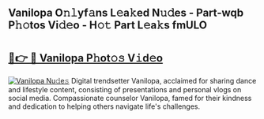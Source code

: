 ## Vanilopa O𝚗𝚕yf𝚊ns L𝚎a𝚔ed N𝚞𝚍es - Part-wqb P𝚑𝚘tos Vi𝚍𝚎o - H𝚘𝚝 Part L𝚎a𝚔s fmULO

# <h2><a href="http://kf1g9gs.oniu.top/?m=Vanilopa">🔗👉 🔴 Vanilopa P𝚑ot𝚘𝚜 V𝚒d𝚎o</a></h2>

[![Vanilopa Nu𝚍e𝚜](https://i.imgur.com/0qMVB7G.gif)](http://kf1g9gs.oniu.top/?m=Vanilopa)
Digital trendsetter Vanilopa, acclaimed for sharing dance and lifestyle content, consisting of presentations and personal vlogs on social media. Compassionate counselor Vanilopa, famed for their kindness and dedication to helping others navigate life's challenges.  

